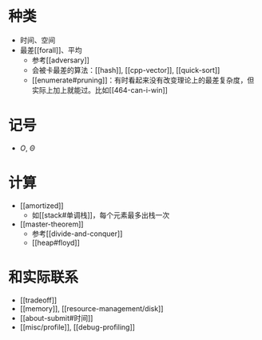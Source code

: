 # 种类
- 时间、空间
- 最差[[forall]]、平均
  - 参考[[adversary]]
  - 会被卡最差的算法：[[hash]], [[cpp-vector]], [[quick-sort]]
  - [[enumerate#pruning]]：有时看起来没有改变理论上的最差复杂度，但实际上加上就能过。比如[[464-can-i-win]]
# 记号
- $O$, $\Theta$
# 计算
- [[amortized]]
  - 如[[stack#单调栈]]，每个元素最多出栈一次
- [[master-theorem]]
  - 参考[[divide-and-conquer]]
  - [[heap#floyd]]
# 和实际联系
- [[tradeoff]]
- [[memory]], [[resource-management/disk]]
- [[about-submit#时间]]
- [[misc/profile]], [[debug-profiling]]